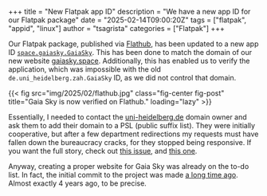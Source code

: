 +++
title = "New Flatpak app ID"
description = "We have a new app ID for our Flatpak package"
date = "2025-02-14T09:00:20Z"
tags = ["flatpak", "appid", "linux"]
author = "tsagrista"
categories = ["Flatpak"]
+++

Our Flatpak package, published via [Flathub](https://flathub.org), has been updated to a new app ID [`space.gaiasky.GaiaSky`](https://flathub.org/apps/space.gaiasky.GaiaSky). This has been done to match the domain of our new website [gaiasky.space](https://gaiasky.space). Additionally, this has enabled us to verify the application, which was impossible with the old `de.uni_heidelberg.zah.GaiaSky` ID, as we did not control that domain.

{{< fig src="img/2025/02/flathub.jpg" class="fig-center fig-post" title="Gaia Sky is now verified on Flathub." loading="lazy" >}}

Essentially, I needed to contact the [uni-heidelberg.de](https://uni-heidelberg.de) domain owner and ask them to add their domain to a PSL (public suffix list). They were initially cooperative, but after a few department redirections my requests must have fallen down the bureaucracy cracks, for they stopped being responsive. If you want the full story, check out [this issue](https://github.com/flathub/de.uni_heidelberg.zah.GaiaSky/issues/57), and [this one](https://github.com/flathub-infra/website/issues/3844). 

Anyway, creating a proper website for Gaia Sky was already on the to-do list. In fact, the  initial commit to the project was made [a long time ago](https://codeberg.org/gaiasky/gaiasky-web/commit/61d9802b4d9506920d53411a8e722062f2ef7eaf). Almost exactly 4 years ago, to be precise.
